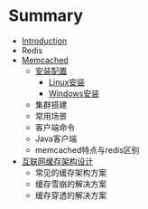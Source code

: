 # Summary

* [Introduction](README.md)
* Redis
* [Memcached](memcached.md)
  * [安装配置](memcached/an-zhuang-pei-zhi.md)
    * [Linux安装](memcached/an-zhuang-pei-zhi/linuxan-zhuang.md)
    * [Windows安装](memcached/an-zhuang-pei-zhi/windowsan-zhuang.md)
  * 集群搭建
  * 常用场景
  * 客户端命令
  * Java客户端
  * memcached特点与redis区别
* [互联网缓存架构设计](hu-lian-wang-huan-cun-jia-gou-she-ji.md)
  * 常见的缓存架构方案
  * 缓存雪崩的解决方案
  * 缓存穿透的解决方案

